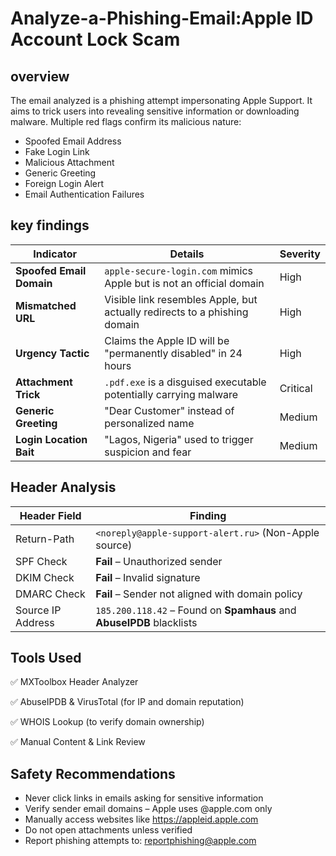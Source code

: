 # Analyze-a-Phishing-Email:Apple ID Account Lock Scam
## overview
The email analyzed is a phishing attempt impersonating Apple Support. It aims to trick users into revealing sensitive information or downloading malware. Multiple red flags confirm its malicious nature:
- Spoofed Email Address
- Fake Login Link
- Malicious Attachment
- Generic Greeting
- Foreign Login Alert
- Email Authentication Failures
## key findings
| **Indicator**            | **Details**                                                               | **Severity** |
| ------------------------ | ------------------------------------------------------------------------- | ------------ |
| **Spoofed Email Domain** | `apple-secure-login.com` mimics Apple but is not an official domain       | High         |
| **Mismatched URL**       | Visible link resembles Apple, but actually redirects to a phishing domain | High         |
| **Urgency Tactic**       | Claims the Apple ID will be "permanently disabled" in 24 hours            | High         |
| **Attachment Trick**     | `.pdf.exe` is a disguised executable potentially carrying malware         | Critical     |
| **Generic Greeting**     | "Dear Customer" instead of personalized name                              | Medium       |
| **Login Location Bait**  | "Lagos, Nigeria" used to trigger suspicion and fear                       | Medium       |
## Header Analysis
| **Header Field**  | **Finding**                                                           |
| ----------------- | --------------------------------------------------------------------- |
| Return-Path       | `<noreply@apple-support-alert.ru>` (Non-Apple source)                 |
| SPF Check         | **Fail** – Unauthorized sender                                        |
| DKIM Check        | **Fail** – Invalid signature                                          |
| DMARC Check       | **Fail** – Sender not aligned with domain policy                      |
| Source IP Address | `185.200.118.42` – Found on **Spamhaus** and **AbuseIPDB** blacklists |
##  Tools Used
✅ MXToolbox Header Analyzer

✅ AbuseIPDB & VirusTotal (for IP and domain reputation)

✅ WHOIS Lookup (to verify domain ownership)

✅ Manual Content & Link Review
##  Safety Recommendations
- Never click links in emails asking for sensitive information
- Verify sender email domains – Apple uses @apple.com only
- Manually access websites like https://appleid.apple.com
- Do not open attachments unless verified
- Report phishing attempts to: reportphishing@apple.com
